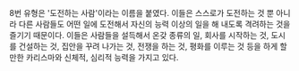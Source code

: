 8번 유형은 '도전하는 사람'이라는 이름을 붙였다.
이들은 스스로가 도전하는 것 뿐 아니라 다른 사람들도 어떤 일에 도전해서 자신의 능력 이상의 일을 해 내도록 격려하는 것을 즐기기 때문이다. 
이들은 사람들을 설득해서 온갖 종류의 일, 회사를 시작하는 것, 도시를 건설하는 것, 집안을 꾸려 나가는 것, 전쟁을 하는 것, 평화를 이루는 것 등을 하게 할 만한 카리스마와 신체적, 심리적 능력을 가지고 있다.

